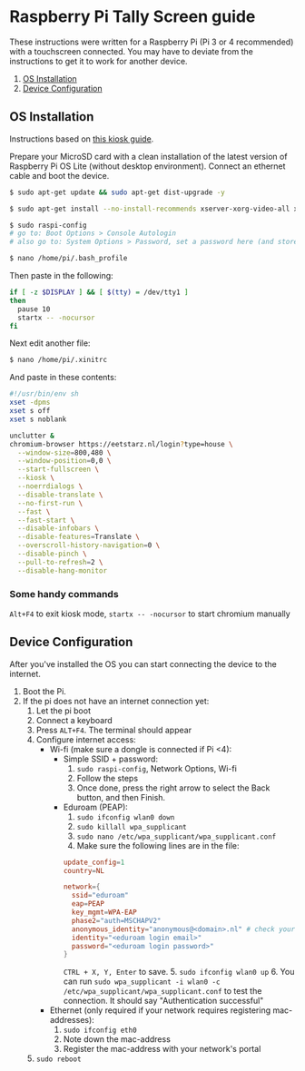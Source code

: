 # Raspberry Pi Tally Screen guide

These instructions were written for a Raspberry Pi (Pi 3 or 4 recommended) with a touchscreen connected. You may have to deviate from the instructions to get it to work for another device.


1. [OS Installation](#os-installation)
2. [Device Configuration](#device-configuration)

## OS Installation

Instructions based on [this kiosk guide](https://blog.r0b.io/post/minimal-rpi-kiosk/).

Prepare your MicroSD card with a clean installation of the latest version of Raspberry Pi OS Lite (without desktop environment). Connect an ethernet cable and boot the device.

```sh
$ sudo apt-get update && sudo apt-get dist-upgrade -y

$ sudo apt-get install --no-install-recommends xserver-xorg-video-all xserver-xorg-input-all xserver-xorg-core xinit x11-xserver-utils chromium-browser unclutter

$ sudo raspi-config
# go to: Boot Options > Console Autologin
# also go to: System Options > Password, set a password here (and store it somewhere)

$ nano /home/pi/.bash_profile
```
Then paste in the following:
```sh
if [ -z $DISPLAY ] && [ $(tty) = /dev/tty1 ]
then
  pause 10
  startx -- -nocursor
fi
```

Next edit another file:
```sh
$ nano /home/pi/.xinitrc
```
And paste in these contents:
```sh
#!/usr/bin/env sh
xset -dpms
xset s off
xset s noblank

unclutter &
chromium-browser https://eetstarz.nl/login?type=house \
  --window-size=800,480 \
  --window-position=0,0 \
  --start-fullscreen \
  --kiosk \
  --noerrdialogs \
  --disable-translate \
  --no-first-run \
  --fast \
  --fast-start \
  --disable-infobars \
  --disable-features=Translate \
  --overscroll-history-navigation=0 \
  --disable-pinch \
  --pull-to-refresh=2 \
  --disable-hang-monitor
```

### Some handy commands

`Alt+F4` to exit kiosk mode, `startx -- -nocursor` to start chromium manually

## Device Configuration

After you've installed the OS you can start connecting the device to the internet.

1. Boot the Pi.
2. If the pi does not have an internet connection yet:
    1. Let the pi boot
    2. Connect a keyboard
    3. Press `ALT+F4`. The terminal should appear
    4. Configure internet access:
        - Wi-fi (make sure a dongle is connected if Pi <4):
          - Simple SSID + password:
            1. `sudo raspi-config`, Network Options, Wi-fi
            2. Follow the steps
            3. Once done, press the right arrow to select the Back button, and then Finish.
          - Eduroam (PEAP):
            1. `sudo ifconfig wlan0 down`
            2. `sudo killall wpa_supplicant`
            3. `sudo nano /etc/wpa_supplicant/wpa_supplicant.conf`
            4. Make sure the following lines are in the file:
              ```conf
              update_config=1
              country=NL
              
              network={
                ssid="eduroam"
                eap=PEAP
                key_mgmt=WPA-EAP
                phase2="auth=MSCHAPV2"
                anonymous_identity="anonymous@<domain>.nl" # check your school's instructions
                identity="<eduroam login email>"
                password="<eduroam login password>"
              }
              ```
              `CTRL + X, Y, Enter` to save.
            5. `sudo ifconfig wlan0 up`
            6. You can run `sudo wpa_supplicant -i wlan0 -c /etc/wpa_supplicant/wpa_supplicant.conf` to test the connection. It should say "Authentication successful"
        - Ethernet (only required if your network requires registering mac-addresses):
          1. `sudo ifconfig eth0`
          2. Note down the mac-address
          3. Register the mac-address with your network's portal
    5. `sudo reboot`
